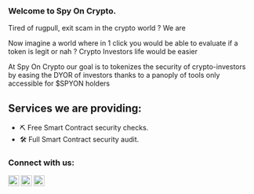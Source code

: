 ### Welcome to Spy On Crypto.

Tired of rugpull, exit scam in the crypto world ? We are

Now imagine a world where in 1 click you would be able to evaluate if a token is legit or nah ? Crypto Investors life would be easier

At Spy On Crypto our goal is to tokenizes the security of crypto-investors by easing the DYOR of investors thanks to a panoply of tools only accessible for $SPYON holders

## Services we are providing:
- ⛏ Free Smart Contract security checks.
- 🛠 Full Smart Contract security audit.

### Connect with us:

[<img align="center" alt="SpyOnCrypto | Twitter" width="22px" src="https://cdn.jsdelivr.net/npm/simple-icons@v3/icons/twitter.svg" />][twitter]
[<img align="center" alt="SpyOnCrypto | LinkedIn" width="22px" src="https://cdn.jsdelivr.net/npm/simple-icons@v3/icons/gmail.svg" />][medium]
[<img align="center" alt="SpyOnCrypto | Telegram" width="22px" src="https://cdn.jsdelivr.net/npm/simple-icons@v3/icons/telegram.svg" />][telegram]
<br />

[twitter]: https://twitter.com/spyoncrypto
[medium]: https://www.audit.spyoncrypto.com/audit-services/
[telegram]: https://www.t.me/SpyonCryptoChat

<!--
**SpyOnCrypto/SpyOncrypto** is a ✨ _special_ ✨ repository because its `README.md` (this file) appears on your GitHub profile.

Here are some ideas to get you started:

- 🔭 I’m currently working on ...
- 🌱 I’m currently learning ...
- 👯 I’m looking to collaborate on ...
- 🤔 I’m looking for help with ...
- 💬 Ask me about ...
- 📫 How to reach me: ...
- 😄 Pronouns: ...
- ⚡ Fun fact: ...
-->

